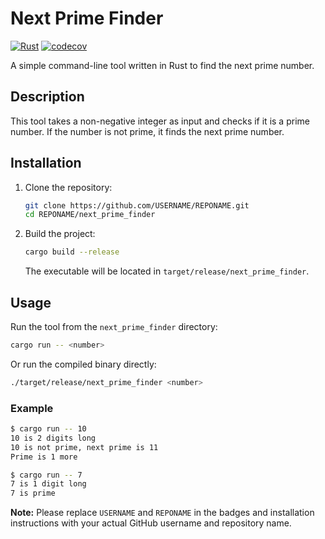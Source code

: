 # Next Prime Finder

[![Rust](https://github.com/USERNAME/REPONAME/actions/workflows/rust.yml/badge.svg)](https://github.com/USERNAME/REPONAME/actions/workflows/rust.yml)
[![codecov](https://codecov.io/gh/USERNAME/REPONAME/branch/main/graph/badge.svg)](https://codecov.io/gh/USERNAME/REPONAME)

A simple command-line tool written in Rust to find the next prime number.

## Description

This tool takes a non-negative integer as input and checks if it is a prime number. If the number is not prime, it finds the next prime number.

## Installation

1.  Clone the repository:
    ```sh
    git clone https://github.com/USERNAME/REPONAME.git
    cd REPONAME/next_prime_finder
    ```
2.  Build the project:
    ```sh
    cargo build --release
    ```
    The executable will be located in `target/release/next_prime_finder`.

## Usage

Run the tool from the `next_prime_finder` directory:

```sh
cargo run -- <number>
```

Or run the compiled binary directly:

```sh
./target/release/next_prime_finder <number>
```

### Example

```sh
$ cargo run -- 10
10 is 2 digits long
10 is not prime, next prime is 11
Prime is 1 more
```

```sh
$ cargo run -- 7
7 is 1 digit long
7 is prime
```

**Note:** Please replace `USERNAME` and `REPONAME` in the badges and installation instructions with your actual GitHub username and repository name.